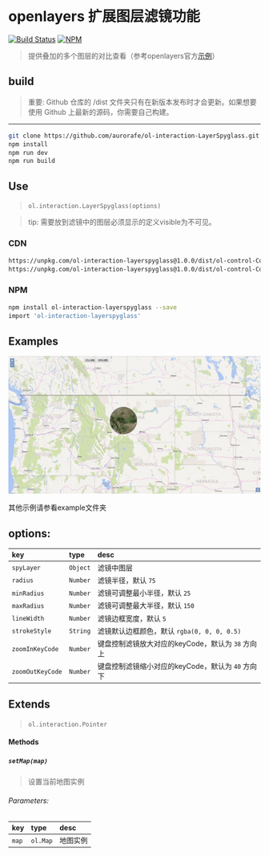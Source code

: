 # openlayers 扩展图层滤镜功能

[![Build Status](https://www.travis-ci.org/aurorafe/ol-interaction-LayerSpyglass.svg?branch=master)](https://www.travis-ci.org/aurorafe/ol-interaction-LayerSpyglass)
[![NPM](https://nodei.co/npm/ol-interaction-layerspyglass.png?downloads=true&downloadRank=true&stars=true)](https://nodei.co/npm/ol-interaction-layerspyglass/)

> 提供叠加的多个图层的对比查看（参考openlayers官方[示例](https://openlayers.org/en/latest/examples/layer-spy.html)）

## build

> 重要: Github 仓库的 /dist 文件夹只有在新版本发布时才会更新。如果想要使用 Github 上最新的源码，你需要自己构建。

---

```bash
git clone https://github.com/aurorafe/ol-interaction-LayerSpyglass.git
npm install
npm run dev
npm run build
```

## Use

> `ol.interaction.LayerSpyglass(options)`

> tip: 需要放到滤镜中的图层必须显示的定义visible为不可见。

### CDN

```bash
https://unpkg.com/ol-interaction-layerspyglass@1.0.0/dist/ol-control-CompareLayer.min.js
https://unpkg.com/ol-interaction-layerspyglass@1.0.0/dist/ol-control-CompareLayer.js
```

### NPM

```bash
npm install ol-interaction-layerspyglass --save
import 'ol-interaction-layerspyglass'
```

## Examples

[![demo](https://raw.githubusercontent.com/aurorafe/ol-interaction-LayerSpyglass/master/asset/demo.png)](https://codepen.io/sakitam-fdd/pen/mMwGoV)

其他示例请参看example文件夹

## options:

| key | type | desc |
| :--- | :--- | :---------- |
| `spyLayer` | `Object` | 滤镜中图层 |
| `radius` | `Number` | 滤镜半径，默认 ``75`` |
| `minRadius` | `Number` | 滤镜可调整最小半径，默认 ``25`` |
| `maxRadius` | `Number` | 滤镜可调整最大半径，默认 ``150`` |
| `lineWidth` | `Number` | 滤镜边框宽度，默认 ``5`` |
| `strokeStyle` | `String` | 滤镜默认边框颜色，默认 ``rgba(0, 0, 0, 0.5)`` |
| `zoomInKeyCode` | `Number` | 键盘控制滤镜放大对应的keyCode，默认为 ``38`` 方向上 |
| `zoomOutKeyCode` | `Number` | 键盘控制滤镜缩小对应的keyCode，默认为 ``40`` 方向下 |

## Extends

> `ol.interaction.Pointer`

#### Methods

##### `setMap(map)`

> 设置当前地图实例

###### Parameters:

| key | type | desc |
| :--- | :--- | :---------- |
| `map` | `ol.Map` | 地图实例 |

